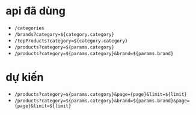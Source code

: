 # api đã dùng

- `/categories`
- `/brands?category=${category.category}`
- `/topProducts?category=${category.category}`
- `/products?category=${params.category}`
- `/products?category=${params.category}&brand=${params.brand}`

# dự kiến

<!-- Phân trang ??? -->

- `/products?category=${params.category}&page={page}&limit=${limit}`
- `/products?category=${params.category}&brand=${params.brand}&page={page}&limit=${limit}`
